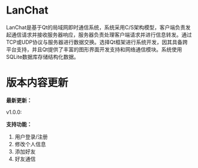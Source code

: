 # LanChat

LanChat是基于Qt的局域网即时通信系统，系统采用C/S架构模型，客户端负责发起通信请求并接收服务器响应，服务器负责处理客户端请求并进行信息转发。通过TCP或UDP协议与服务器进行数据交换。选择Qt框架进行系统开发，因其具备跨平台支持，并且Qt提供了丰富的图形界面开发支持和网络通信模块。系统使用SQLite数据库存储结构化数据。



# 版本内容更新

**最新更新：**

v1.0.0:

**支持功能：**

1. 用户登录/注册
2. 修改个人信息
3. 添加好友
4. 好友通信